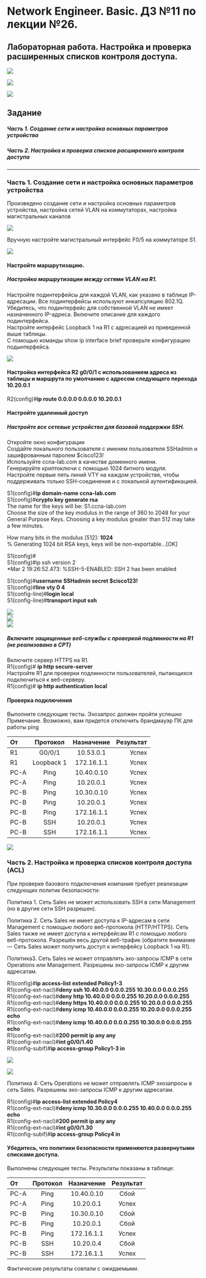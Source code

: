 # Network Engineer. Basic. ДЗ №11 по лекции №26.

## Лабораторная работа. Настройка и проверка расширенных списков контроля доступа.

![](https://github.com/yksie/Network-engineer/blob/main/lab11(lec26)_ACL/Screenshot_1.jpg)

![](https://github.com/yksie/Network-engineer/blob/main/lab11(lec26)_ACL/Screenshot_2.jpg)

![](https://github.com/yksie/Network-engineer/blob/main/lab11(lec26)_ACL/Screenshot_3.jpg)



## Задание


##### Часть 1. Создание сети и настройка основных параметров устройства

##### Часть 2. Настройка и проверка списков расширенного контроля доступа


___

### Часть 1. Создание сети и настройка основных параметров устройства

Произведено создание сети и настройка основных параметров устройства, настройка сетей VLAN на коммутаторах, настройка магистральных каналов

![](https://github.com/yksie/Network-engineer/blob/main/lab11(lec26)_ACL/Screenshot_6.jpg)

Вручную настройте магистральный интерфейс F0/5 на коммутаторе S1.

![](https://github.com/yksie/Network-engineer/blob/main/lab11(lec26)_ACL/Screenshot_7.jpg)

#### Настройте маршрутизацию.

##### Настройка маршрутизации между сетями VLAN на R1.

Настройте подинтерфейсы для каждой VLAN, как указано в таблице IP-адресации. Все подинтерфейсы используют инкапсуляцию 802.1Q. Убедитесь, что подинтерфейс для собственной VLAN не имеет назначенного IP-адреса. Включите описание для каждого подинтерфейса.  
Настройте интерфейс Loopback 1 на R1 с адресацией из приведенной выше таблицы.  
С помощью команды show ip interface brief проверьте конфигурацию подынтерфейса.  

![](https://github.com/yksie/Network-engineer/blob/main/lab11(lec26)_ACL/Screenshot_8.jpg)

#### Настройка интерфейса R2 g0/0/1 с использованием адреса из таблицы и маршрута по умолчанию с адресом следующего перехода 10.20.0.1  

R2(config)#**ip route 0.0.0.0 0.0.0.0 10.20.0.1**

#### Настройте удаленный доступ

##### Настройте все сетевые устройства для базовой поддержки SSH.  
Откройте окно конфигурации  
Создайте локального пользователя с именем пользователя SSHadmin и зашифрованным паролем $cisco123!  
Используйте ccna-lab.com в качестве доменного имени.  
Генерируйте криптоключи с помощью 1024 битного модуля.  
Настройте первые пять линий VTY на каждом устройстве, чтобы поддерживать только SSH-соединения и с локальной аутентификацией.  

S1(config)#**ip domain-name ccna-lab.com**  
S1(config)#**crypto key generate rsa**  
The name for the keys will be: S1.ccna-lab.com  
Choose the size of the key modulus in the range of 360 to 2048 for your  
General Purpose Keys. Choosing a key modulus greater than 512 may take  
a few minutes.  

How many bits in the modulus [512]: **1024**  
% Generating 1024 bit RSA keys, keys will be non-exportable...[OK]  

S1(config)#  
S1(config)#ip ssh version 2  
*Mar 2 19:26:52.473: %SSH-5-ENABLED: SSH 2 has been enabled  

S1(config)#**username SSHadmin secret $cisco123!**   
S1(config)#**line vty 0 4**   
S1(config-line)#**login local**   
S1(config-line)#**transport input ssh**   

![](https://github.com/yksie/Network-engineer/blob/main/lab11(lec26)_ACL/Screenshot_9.jpg)  
![](https://github.com/yksie/Network-engineer/blob/main/lab11(lec26)_ACL/Screenshot_10.jpg)  
![](https://github.com/yksie/Network-engineer/blob/main/lab11(lec26)_ACL/Screenshot_11.jpg)  


##### Включите защищенные веб-службы с проверкой подлинности на R1 (не реализовано в СРТ)  
Включите сервер HTTPS на R1.  
R1(config)# **ip http secure-server**   
Настройте R1 для проверки подлинности пользователей, пытающихся подключиться к веб-серверу.  
R1(config)# **ip http authentication local**  

#### Проверка подключения  
Выполните следующие тесты. Эхозапрос должен пройти успешно  
Примечание. Возможно, вам придется отключить брандмауэр ПК для работы ping  


| От      | Протокол    |    Назначение   |  Результат|
| :------ |:-----------:| :--------------:|   -------------:| 
| R1      | G0/0/1    | 10.53.0.1   |   Успех| 
| R1      | Loopback 1| 172.16.1.1  |   Успех| 
| PC-A| 	Ping	|       10.40.0.10  |   Успех| 
| PC-A| 	Ping	|       10.20.0.1   |   Успех| 
| PC-B| 	Ping	|       10.30.0.10  |   Успех| 
| PC-B| 	Ping	| 10.20.0.1|  Успех| 
| PC-B| 	Ping	| 172.16.1.1|  Успех| 
| PC-B| 	SSH 	| 10.20.0.1 |  Успех| 
| PC-B| 	SSH	  | 172.16.1.1 |  Успех| 

![](https://github.com/yksie/Network-engineer/blob/main/lab11(lec26)_ACL/Screenshot_12.jpg)  

### Часть 2. Настройка и проверка списков контроля доступа (ACL)   
При проверке базового подключения компания требует реализации следующих политик безопасности:  

Политика 1. Сеть Sales не может использовать SSH в сети Management (но в  другие сети SSH разрешен). 

Политика 2. Сеть Sales не имеет доступа к IP-адресам в сети Management с помощью любого веб-протокола (HTTP/HTTPS). Сеть Sales также не имеет доступа к интерфейсам R1 с помощью любого веб-протокола. Разрешён весь другой веб-трафик (обратите внимание — Сеть Sales  может получить доступ к интерфейсу Loopback 1 на R1).

Политика3. Сеть Sales не может отправлять эхо-запросы ICMP в сети Operations или Management. Разрешены эхо-запросы ICMP к другим адресатам. 

R1(config)#**ip access-list extended Policy1-3**  
R1(config-ext-nacl)#**deny ssh 10.40.0.0 0.0.0.255 10.30.0.0 0.0.0.255**  
R1(config-ext-nacl)#**deny http 10.40.0.0 0.0.0.255 10.20.0.0 0.0.0.255**  
R1(config-ext-nacl)#**deny https 10.40.0.0 0.0.0.255 10.20.0.0 0.0.0.255**  
R1(config-ext-nacl)#**deny icmp 10.40.0.0 0.0.0.255 10.20.0.0 0.0.0.255 echo**  
R1(config-ext-nacl)#**deny icmp 10.40.0.0 0.0.0.255 10.30.0.0 0.0.0.255 echo**  
R1(config-ext-nacl)#**200 permit ip any any**  
R1(config-ext-nacl)#**int g0/0/1.40**  
R1(config-subif)#**ip access-group Policy1-3 in**  


![](https://github.com/yksie/Network-engineer/blob/main/lab11(lec26)_ACL/Screenshot_13.jpg)

![](https://github.com/yksie/Network-engineer/blob/main/lab11(lec26)_ACL/Screenshot_14.jpg)


Политика 4: Cеть Operations  не может отправлять ICMP эхозапросы в сеть Sales. Разрешены эхо-запросы ICMP к другим адресатам.  

R1(config)#**ip access-list extended Policy4**  
R1(config-ext-nacl)#**deny icmp 10.30.0.0 0.0.0.255 10.40.0.0 0.0.0.255 echo**  
R1(config-ext-nacl)#**200 permit ip any any**  
R1(config-ext-nacl)#**int g0/0/1.30**  
R1(config-subif)#**ip access-group Policy4 in**  
  


#### Убедитесь, что политики безопасности применяются развернутыми списками доступа.

Выполнены следующие тесты. Результаты показаны в таблице:


| От      | Протокол    |    Назначение   |Результат|
| :------------ |:---------------:| :---------------:| :---------------:|
| PC-A	| Ping	| 10.40.0.10	| Сбой | 
| PC-A	| Ping	| 10.20.0.1 	| Успех| 
| PC-B	| Ping	| 10.30.0.10	| Сбой | 
| PC-B	| Ping	| 10.20.0.1	  | Сбой | 
| PC-B	| Ping	| 172.16.1.1	| Успех| 
| PC-B	| SSH  	| 10.20.0.4	  | Сбой | 
| PC-B	| SSH 	| 172.16.1.1	| Успех| 

Фактические результаты совпали с ожидаемыми.
